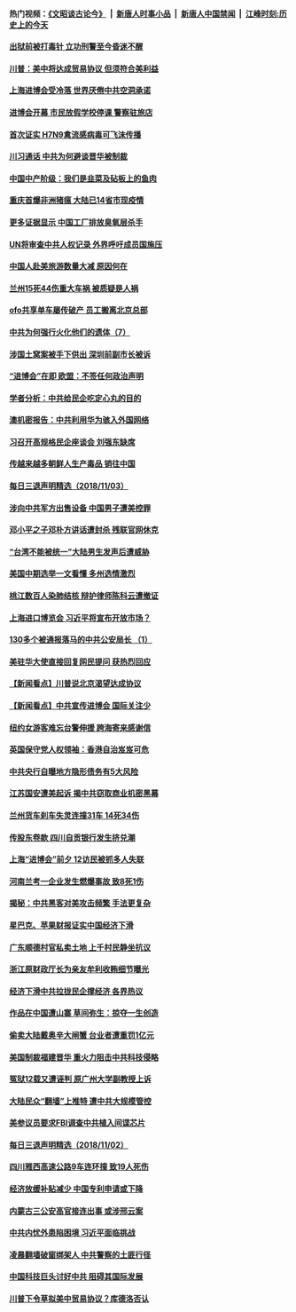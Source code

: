 #### 热门视频：[《文昭谈古论今》](https://github.com/gfw-breaker/wenzhao/blob/master/README.md?t=11050033) &nbsp;|&nbsp; [新唐人时事小品](https://github.com/gfw-breaker/ntdtv-comedy/blob/master/README.md?t=11050033) &nbsp;|&nbsp; [新唐人中国禁闻](https://github.com/gfw-breaker/ntdtv-news/blob/master/README.md?t=11050033) &nbsp;|&nbsp; [江峰时刻:历史上的今天](https://github.com/gfw-breaker/today-in-history/blob/master/README.md?t=11050033) 

#### [出狱前被打毒针 立功刑警至今昏迷不醒](../pages/nsc413/n10828121.md?t=11050033) 

#### [川普：美中将达成贸易协议 但须符合美利益](../pages/nsc413/n10829982.md?t=11050033) 

#### [上海进博会受冷落 世界厌倦中共空洞承诺](../pages/nsc413/n10829942.md?t=11050033) 

#### [进博会开幕 市民放假学校停课 警察驻旅店](../pages/nsc413/n10829858.md?t=11050033) 

#### [首次证实 H7N9禽流感病毒可飞沫传播](../pages/nsc413/n10829905.md?t=11050033) 

#### [川习通话 中共为何避谈晋华被制裁](../pages/nsc413/n10829666.md?t=11050033) 

#### [中国中产阶级：我们是韭菜及砧板上的鱼肉](../pages/nsc413/n10829802.md?t=11050033) 

#### [重庆首爆非洲猪瘟 大陆已14省市现疫情](../pages/nsc413/n10829872.md?t=11050033) 

#### [更多证据显示 中国工厂排放臭氧层杀手](../pages/nsc413/n10829755.md?t=11050033) 

#### [UN将审查中共人权记录 外界呼吁成员国施压](../pages/nsc413/n10829693.md?t=11050033) 

#### [中国人赴美旅游数量大减 原因何在](../pages/nsc413/n10827966.md?t=11050033) 

#### [兰州15死44伤重大车祸 被质疑是人祸](../pages/nsc413/n10829627.md?t=11050033) 

#### [ofo共享单车屡传破产 员工搬离北京总部](../pages/nsc413/n10829592.md?t=11050033) 

#### [中共为何强行火化他们的遗体（7）](../pages/nsc413/n10828631.md?t=11050033) 


#### [涉国土窝案被手下供出 深圳前副市长被诉](../pages/nsc413/n10829155.md?t=11050033) 

#### [“进博会”在即 欧盟：不签任何政治声明](../pages/nsc413/n10829255.md?t=11050033) 

#### [学者分析：中共给民企吃定心丸的目的](../pages/nsc413/n10829156.md?t=11050033) 

#### [澳机密报告：中共利用华为骇入外国网络](../pages/nsc413/n10828741.md?t=11050033) 

#### [习召开高规格民企座谈会 刘强东缺席](../pages/nsc413/n10828929.md?t=11050033) 

#### [传越来越多朝鲜人生产毒品 销往中国](../pages/nsc413/n10829067.md?t=11050033) 

#### [每日三退声明精选（2018/11/03）](../pages/nsc413/n10828921.md?t=11050033) 

#### [涉向中共军方出售设备 中国男子遭美控罪](../pages/nsc413/n10828486.md?t=11050033) 

#### [邓小平之子邓朴方讲话遭封杀 残联官网休克](../pages/nsc413/n10828825.md?t=11050033) 

#### [“台湾不能被统一”大陆男生发声后遭威胁](../pages/nsc413/n10828629.md?t=11050033) 

#### [美国中期选举一文看懂 多州选情激烈](../pages/nsc413/n10828515.md?t=11050033) 

#### [桃江数百人染肺结核 辩护律师陈科云遭撤证](../pages/nsc413/n10828485.md?t=11050033) 

#### [上海进口博览会 习近平将宣布开放市场？](../pages/nsc413/n10828470.md?t=11050033) 

#### [130多个被通报落马的中共公安局长 （1）](../pages/nsc413/n10826019.md?t=11050033) 

#### [美驻华大使直接回复网民提问 获热烈回应](../pages/nsc413/n10828446.md?t=11050033) 

#### [【新闻看点】川普说北京渴望达成协议](../pages/nsc413/n10828344.md?t=11050033) 

#### [【新闻看点】中共宣传进博会 国际关注少](../pages/nsc413/n10828305.md?t=11050033) 

#### [纽约女游客难忘台警伸援 跨海寄来感谢信](../pages/nsc413/n10828415.md?t=11050033) 

#### [英国保守党人权领袖：香港自治岌岌可危](../pages/nsc413/n10828417.md?t=11050033) 

#### [中共央行自曝地方隐形债务有5大风险](../pages/nsc413/n10828371.md?t=11050033) 

#### [江苏国安遭美起诉 揭中共窃取商业机密黑幕](../pages/nsc413/n10827004.md?t=11050033) 

#### [兰州货车刹车失灵连撞31车 14死34伤](../pages/nsc413/n10828191.md?t=11050033) 

#### [传股东卷款 四川自贡银行发生挤兑潮](../pages/nsc413/n10828303.md?t=11050033) 

#### [上海“进博会”前夕 12访民被抓多人失联](../pages/nsc413/n10828197.md?t=11050033) 

#### [河南兰考一企业发生燃爆事故 致8死1伤](../pages/nsc413/n10828178.md?t=11050033) 


#### [揭秘：中共黑客对美攻击频繁 手法更复杂](../pages/nsc413/n10827229.md?t=11050033) 

#### [星巴克、苹果财报证实中国经济下滑](../pages/nsc413/n10827815.md?t=11050033) 

#### [广东顺德村官私卖土地 上千村民静坐抗议](../pages/nsc413/n10826832.md?t=11050033) 

#### [浙江原财政厅长为亲友牟利收贿细节曝光](../pages/nsc413/n10827729.md?t=11050033) 

#### [经济下滑中共拉拢民企撑经济 各界热议](../pages/nsc413/n10827685.md?t=11050033) 

#### [作品在中国遭山寨 草间弥生：掠夺一生创造](../pages/nsc413/n10827804.md?t=11050033) 

#### [偷卖大陆戴奥辛大闸蟹 台业者遭重罚1亿元](../pages/nsc413/n10827501.md?t=11050033) 

#### [美国制裁福建晋华 重火力阻击中共科技侵略](../pages/nsc413/n10827103.md?t=11050033) 

#### [冤狱12载又遭诬判 原广州大学副教授上诉](../pages/nsc413/n10826658.md?t=11050033) 

#### [大陆民众“翻墙”上推特 遭中共大规模管控](../pages/nsc413/n10827071.md?t=11050033) 

#### [美参议员要求FBI调查中共植入间谍芯片](../pages/nsc413/n10827627.md?t=11050033) 

#### [每日三退声明精选（2018/11/02）](../pages/nsc413/n10827640.md?t=11050033) 

#### [四川雅西高速公路9车连环撞 致19人死伤](../pages/nsc413/n10827425.md?t=11050033) 

#### [经济放缓补贴减少 中国专利申请或下降](../pages/nsc413/n10827354.md?t=11050033) 

#### [内蒙古三公安高官接连出事 或涉邢云案](../pages/nsc413/n10826966.md?t=11050033) 

#### [中共内忧外患陷困境 习近平面临挑战](../pages/nsc413/n10826523.md?t=11050033) 

#### [凌晨翻墙破窗绑架人 中共警察的土匪行径](../pages/nsc413/n10822838.md?t=11050033) 

#### [中国科技巨头讨好中共 阻碍其国际发展](../pages/nsc413/n10827248.md?t=11050033) 

#### [川普下令草拟美中贸易协议？库德洛否认](../pages/nsc413/n10826452.md?t=11050033) 

